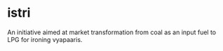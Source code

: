 # istri
An initiative aimed at market transformation from coal as an input fuel to LPG for ironing vyapaaris.
